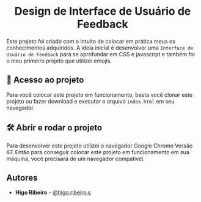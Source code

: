 <h1 align="center"> Design de Interface de Usuário de Feedback </h1>

Este projeto foi criado com o intuito de colocar em prática meus
os conhecimentos adquiridos. A ideia inicial é desenvolver
uma `Interface de Usuário de Feedback` para se aprofundar em CSS e javascript e também foi o meu primeiro projeto que utilizei emojis.

## 📁 Acesso ao projeto

Para você colocar este projeto em funcionamento, basta você clonar este
projeto ou fazer download e executar o arquivo `index.html` em seu
navegador.

## 🛠️ Abrir e rodar o projeto

Para desenvolver este projeto utilizei o navegador Google Chrome Versão 67.
Então para conseguir colocar este projeto em funcionamento em sua máquina,
você precisará de um navegador compatível.

## Autores

- **Higo Ribeiro** - [@higo.ribeiro.s](https://www.instagram.com/higo.ribeiro.s/)
